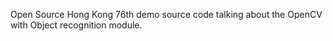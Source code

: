 Open Source Hong Kong 76th demo source code 
talking about the OpenCV with Object recognition module.
